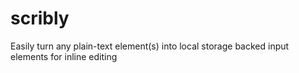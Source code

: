scribly
=======

Easily turn any plain-text element(s) into local storage backed input elements for inline editing

